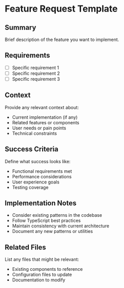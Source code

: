 # Feature Request Template

## Summary
Brief description of the feature you want to implement.

## Requirements
- [ ] Specific requirement 1
- [ ] Specific requirement 2
- [ ] Specific requirement 3

## Context
Provide any relevant context about:
- Current implementation (if any)
- Related features or components
- User needs or pain points
- Technical constraints

## Success Criteria
Define what success looks like:
- Functional requirements met
- Performance considerations
- User experience goals
- Testing coverage

## Implementation Notes
- Consider existing patterns in the codebase
- Follow TypeScript best practices
- Maintain consistency with current architecture
- Document any new patterns or utilities

## Related Files
List any files that might be relevant:
- Existing components to reference
- Configuration files to update
- Documentation to modify